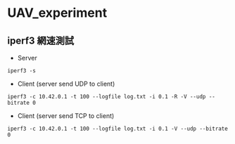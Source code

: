 # UAV_experiment


## iperf3 網速測試
* Server 
```
iperf3 -s
```
* Client (server send UDP to client)
``` 
iperf3 -c 10.42.0.1 -t 100 --logfile log.txt -i 0.1 -R -V --udp --bitrate 0

```
* Client (server send TCP to client)
``` 
iperf3 -c 10.42.0.1 -t 100 --logfile log.txt -i 0.1 -V --udp --bitrate 0

```

